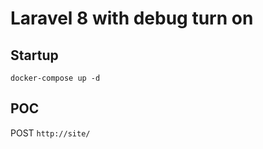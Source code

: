 # Laravel 8 with debug turn on

## Startup

```
docker-compose up -d
```

## POC

POST `http://site/`
